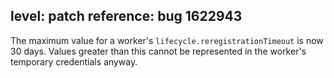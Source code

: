 level: patch
reference: bug 1622943
---
The maximum value for a worker's `lifecycle.reregistrationTimeout` is now 30 days.  Values greater than this cannot be represented in the worker's temporary credentials anyway.
